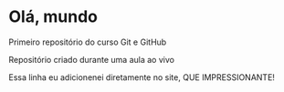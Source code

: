 # Olá, mundo
 Primeiro repositório do curso Git e GitHub

 Repositório criado durante uma aula ao vivo
 
 Essa linha eu adicionenei  diretamente no site, QUE IMPRESSIONANTE!
